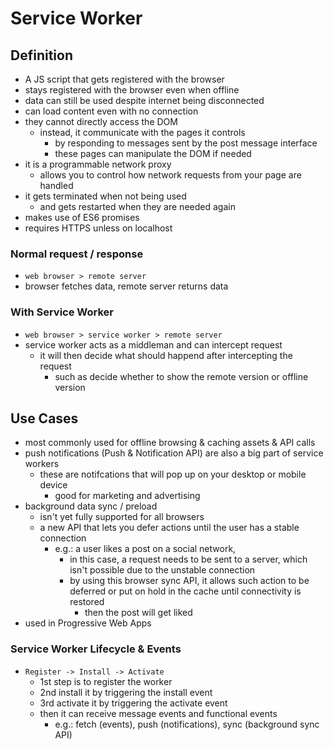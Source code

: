 # Service Worker
## Definition
- A JS script that gets registered with the browser
- stays registered with the browser even when offline
 - data can still be used despite internet being disconnected
- can load content even with no connection
- they cannot directly access the DOM
  - instead, it communicate with the pages it controls
    - by responding to messages sent by the post message interface
    - these pages can manipulate the DOM if needed
- it is a programmable network proxy
  - allows you to control how network requests from your page are handled
- it gets terminated when not being used
  - and gets restarted when they are needed again
- makes use of ES6 promises
- requires HTTPS unless on localhost
### Normal request / response
- ```web browser > remote server```
- browser fetches data, remote server returns data
### With Service Worker
- ```web browser > service worker > remote server```
- service worker acts as a middleman and can intercept request
  - it will then decide what should happend after intercepting the request
    - such as decide whether to show the remote version or offline version
## Use Cases
- most commonly used for offline browsing & caching assets & API calls
- push notifications (Push & Notification API) are also a big part of service workers
  - these are notifcations that will pop up on your desktop or mobile device
    - good for marketing and advertising
- background data sync / preload
  - isn't yet fully supported for all browsers
  - a new API that lets you defer actions until the user has a stable connection
    - e.g.: a user likes a post on a social network,
      - in this case, a request needs to be sent to a server, which isn't possible due to the unstable connection
      - by using this browser sync API, it allows such action to be deferred or put on hold in the cache until connectivity is restored
        - then the post will get liked
- used in Progressive Web Apps
### Service Worker Lifecycle & Events
- ```Register -> Install -> Activate```
  - 1st step is to register the worker
  - 2nd install it by triggering the install event
  - 3rd activate it by triggering the activate event
  - then it can receive message events and functional events
    - e.g.: fetch (events), push (notifications), sync (background sync API)
